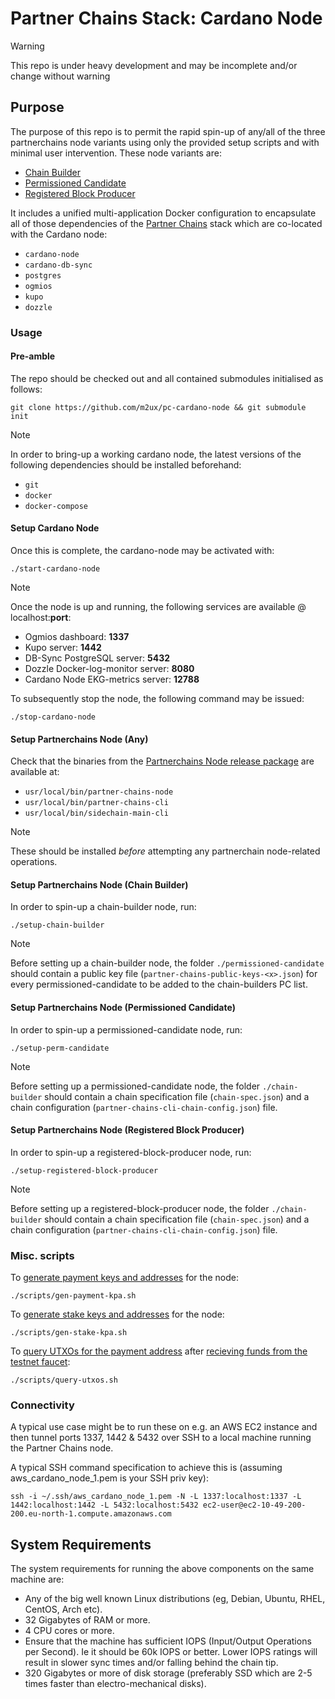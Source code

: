 # Partner Chains Stack: Cardano Node
> [!WARNING]
> This repo is under heavy development and may be incomplete and/or change without warning

## Purpose

The purpose of this repo is to permit the rapid spin-up of any/all of the three partnerchains node variants using only the provided setup scripts and with minimal user intervention. These node variants are:

* [Chain Builder](https://github.com/input-output-hk/partner-chains/blob/master/docs/user-guides/chain-builder.md)
* [Permissioned Candidate](https://github.com/input-output-hk/partner-chains/blob/master/docs/user-guides/permissioned.md)
* [Registered Block Producer](https://github.com/input-output-hk/partner-chains/blob/master/docs/user-guides/registered.md)

It includes a unified multi-application Docker configuration to encapsulate all of those dependencies of the [Partner Chains](https://github.com/input-output-hk/partner-chains) stack which are co-located with the Cardano node:

* `cardano-node` 
* `cardano-db-sync`
* `postgres` 
* `ogmios`
* `kupo`
* `dozzle`

### Usage

#### Pre-amble
The repo should be checked out and all contained submodules initialised as follows:

```git clone https://github.com/m2ux/pc-cardano-node && git submodule init```

> [!NOTE]
> In order to bring-up a working cardano node, the latest versions of the following dependencies should be installed beforehand:
>
> * `git`
> * `docker`
> * `docker-compose`

#### Setup Cardano Node

Once this is complete, the cardano-node may be activated with:

`./start-cardano-node`

> [!NOTE]
> Once the node is up and running, the following services are available @ localhost:**port**:
> 
> * Ogmios dashboard: **1337**
> * Kupo server: **1442** 
> * DB-Sync PostgreSQL server: **5432**
> * Dozzle Docker-log-monitor server: **8080**
> * Cardano Node EKG-metrics server: **12788**

To subsequently stop the node, the following command may be issued: 

`./stop-cardano-node`

#### Setup Partnerchains Node (Any)

Check that the binaries from the [Partnerchains Node release package](https://github.com/input-output-hk/partner-chains/releases/tag/v1.0.0) are available at:

* `usr/local/bin/partner-chains-node`
* `usr/local/bin/partner-chains-cli`
* `usr/local/bin/sidechain-main-cli`

> [!NOTE]
> These should be installed *before* attempting any partnerchain node-related operations.

#### Setup Partnerchains Node (Chain Builder)

In order to spin-up a chain-builder node, run:

`./setup-chain-builder`

> [!NOTE]
> Before setting up a chain-builder node, the folder `./permissioned-candidate` should contain a public key file (`partner-chains-public-keys-<x>.json`) for every permissioned-candidate to be added to the chain-builders PC list.

#### Setup Partnerchains Node (Permissioned Candidate)

In order to spin-up a permissioned-candidate node, run:

`./setup-perm-candidate`

> [!NOTE]
> Before setting up a permissioned-candidate node, the folder `./chain-builder` should contain a chain specification file (`chain-spec.json`) and a chain configuration (`partner-chains-cli-chain-config.json`) file.

#### Setup Partnerchains Node (Registered Block Producer)

In order to spin-up a registered-block-producer node, run:

`./setup-registered-block-producer`

> [!NOTE]
> Before setting up a registered-block-producer node, the folder `./chain-builder` should contain a chain specification file (`chain-spec.json`) and a chain configuration (`partner-chains-cli-chain-config.json`) file.

### Misc. scripts

To [generate payment keys and addresses](https://cardano-course.gitbook.io/cardano-course/handbook/building-and-running-the-node/create-keys-and-addresses#generating-a-payment-key-pair-and-an-address) for the node:
```
./scripts/gen-payment-kpa.sh
```
To [generate stake keys and addresses](https://cardano-course.gitbook.io/cardano-course/handbook/building-and-running-the-node/create-keys-and-addresses#generating-a-stake-key-pair-and-a-type-0-address) for the node:
```
./scripts/gen-stake-kpa.sh
```
To [query UTXOs for the payment address](https://cardano-course.gitbook.io/cardano-course/handbook/building-and-running-the-node/create-keys-and-addresses#querying-the-address-balance) after [recieving funds from the testnet faucet](https://docs.cardano.org/cardano-testnet/tools/faucet):
```
./scripts/query-utxos.sh
```
### Connectivity

A typical use case might be to run these on e.g. an AWS EC2 instance and then tunnel ports 1337, 1442 & 5432 over SSH to a local machine running the Partner Chains node.

A typical SSH command specification to achieve this is (assuming aws_cardano_node_1.pem is your SSH priv key):

```
ssh -i ~/.ssh/aws_cardano_node_1.pem -N -L 1337:localhost:1337 -L 1442:localhost:1442 -L 5432:localhost:5432 ec2-user@ec2-10-49-200-200.eu-north-1.compute.amazonaws.com
```
## System Requirements

The system requirements for running the above components on the same machine are:

* Any of the big well known Linux distributions (eg, Debian, Ubuntu, RHEL, CentOS, Arch
  etc).
* 32 Gigabytes of RAM or more.
* 4 CPU cores or more.
* Ensure that the machine has sufficient IOPS (Input/Output Operations per Second). Ie it should be
  60k IOPS or better. Lower IOPS ratings will result in slower sync times and/or falling behind the
  chain tip.
* 320 Gigabytes or more of disk storage (preferably SSD which are 2-5 times faster than
  electro-mechanical disks).
